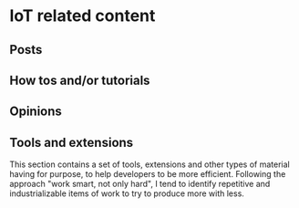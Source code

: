 # IoT related content

## Posts

## How tos and/or tutorials

## Opinions

## Tools and extensions

This section contains a set of tools, extensions and other types of material having for purpose, to help developers to be more efficient.
Following the approach "work smart, not only hard", I tend to identify repetitive and industrializable items of work to try to produce more with less.
